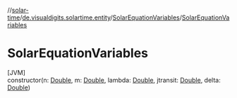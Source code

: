 //[solar-time](../../../index.md)/[de.visualdigits.solartime.entity](../index.md)/[SolarEquationVariables](index.md)/[SolarEquationVariables](-solar-equation-variables.md)

# SolarEquationVariables

[JVM]\
constructor(n: [Double](https://kotlinlang.org/api/latest/jvm/stdlib/kotlin/-double/index.html), m: [Double](https://kotlinlang.org/api/latest/jvm/stdlib/kotlin/-double/index.html), lambda: [Double](https://kotlinlang.org/api/latest/jvm/stdlib/kotlin/-double/index.html), jtransit: [Double](https://kotlinlang.org/api/latest/jvm/stdlib/kotlin/-double/index.html), delta: [Double](https://kotlinlang.org/api/latest/jvm/stdlib/kotlin/-double/index.html))
